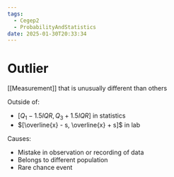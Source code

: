 ```yaml
---
tags:
  - Cegep2
  - ProbabilityAndStatistics
date: 2025-01-30T20:33:34
---
```


# Outlier

[[Measurement]] that is unusually different than others

Outside of:

- $[Q_1 - 1.5IQR, Q_3 + 1.5IQR]$ in statistics
- $[\overline{x} - s, \overline{x} + s]$ in lab

Causes:

- Mistake in observation or recording of data
- Belongs to different population
- Rare chance event